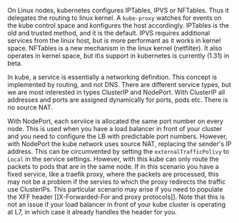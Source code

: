On Linux nodes, kubernetes configures IPTables, IPVS or NFTables. Thus it delegates the routing to linux kernel. A `kube-proxy` watches for events on the kube control space and konfigures the host accordingly.
IPTables is the old and trusted method, and it is the default. IPVS requires additional services from the linux host, but is more performant as it works in kernel space. NFTables is a new mechanism in the linux kernel (netfilter). It also operates in kernel space, but it\s support in kubernetes is currently (1.31) in beta.

In kube, a service is essentially a networking definition. This concept is implemented by routing, and not DNS. There are different service types, but we are most interested in types ClusterIP and NodePort. With ClusterIP all addresses and ports are assigned dynamically for ports, pods etc. There is no source NAT.

With NodePort, each serviice is allocated the same port number on every node. This is used when you have a load balancer in front of your cluster and you need to configure the LB with predictable port numbers. However, with NodePort the kube network uses source NAT, replacing the sender's IP address. This can be circumvented by setting the `externalTrafficPolivy` to `Local` in the service settings. However, with this kube can only route the packets to pods that are in the same node.
If in this scenario you have a fixed service, like a traefik proxy, where the packets are processed, this may not be a problem if the servies to which the proxy redirects the traffic use ClusterIPs. This particular scenario may arise if you need to populate the XFF header [[X-Forwarded-For and proxy protocols]].  Note that this is not an issue if your load balancer in front of your kube cluster is operating at L7, in which case it already handles the header for you.